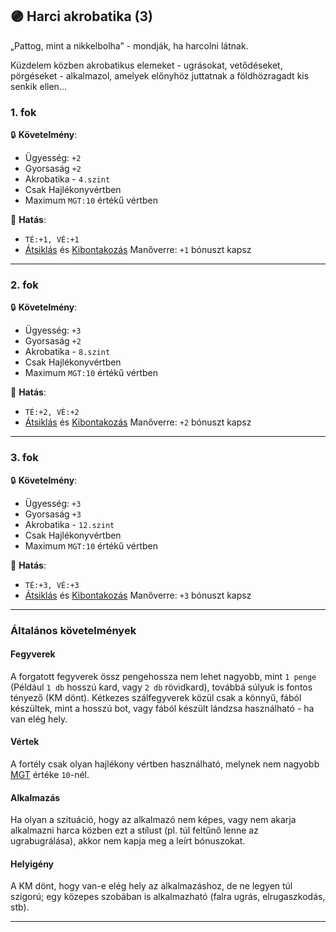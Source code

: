 ## 🟣 Harci akrobatika (3)

„Pattog, mint a nikkelbolha” - mondják, ha harcolni látnak.

Küzdelem közben akrobatikus elemeket - ugrásokat, vetődéseket, pörgéseket - alkalmazol, amelyek előnyhöz juttatnak a földhözragadt kis senkik ellen...

### 1. fok

🔒 **Követelmény**:
- Ügyesség: `+2`
- Gyorsaság `+2`
- Akrobatika - `4.szint`
- Csak Hajlékonyvértben
- Maximum `MGT:10` értékű vértben

🌟 **Hatás**:
- `TÉ:+1, VÉ:+1`
- [Átsiklás](../066_05_altalanos_manoverek.md#átsiklás) és [Kibontakozás](../066_05_altalanos_manoverek.md#kibontakozás) Manőverre: `+1` bónuszt kapsz

---
### 2. fok

🔒 **Követelmény**:
- Ügyesség: `+3`
- Gyorsaság `+2`
- Akrobatika - `8.szint`
- Csak Hajlékonyvértben
- Maximum `MGT:10` értékű vértben

🌟 **Hatás**:
- `TÉ:+2, VÉ:+2`
- [Átsiklás](../066_05_altalanos_manoverek.md#átsiklás) és [Kibontakozás](../066_05_altalanos_manoverek.md#kibontakozás) Manőverre: `+2` bónuszt kapsz

---
### 3. fok

🔒 **Követelmény**:
- Ügyesség: `+3`
- Gyorsaság `+3`
- Akrobatika - `12.szint`
- Csak Hajlékonyvértben
- Maximum `MGT:10` értékű vértben

🌟 **Hatás**:
- `TÉ:+3, VÉ:+3`
- [Átsiklás](../066_05_altalanos_manoverek.md#átsiklás) és [Kibontakozás](../066_05_altalanos_manoverek.md#kibontakozás) Manőverre: `+3` bónuszt kapsz
 
---
### Általános követelmények

#### Fegyverek

A forgatott fegyverek össz pengehossza nem lehet nagyobb, mint `1 penge` (Például `1 db` hosszú kard, vagy `2 db` rövidkard), továbbá súlyuk is fontos tényező (KM dönt). Kétkezes szálfegyverek közül csak a könnyű, fából készültek, mint a hosszú bot, vagy fából készült lándzsa használható - ha van elég hely.

#### Vértek

A fortély csak olyan hajlékony vértben használható, melynek nem nagyobb [MGT](../069_03_MGT.md) értéke `10`-nél.

#### Alkalmazás

Ha olyan a szituáció, hogy az alkalmazó nem képes, vagy nem akarja alkalmazni harca közben ezt a stílust (pl. túl feltűnő lenne az ugrabugrálása), akkor nem kapja meg a leírt bónuszokat.

#### Helyigény

A KM dönt, hogy van-e elég hely az alkalmazáshoz, de ne legyen túl szigorú; egy közepes szobában is alkalmazható (falra ugrás, elrugaszkodás, stb).

---

